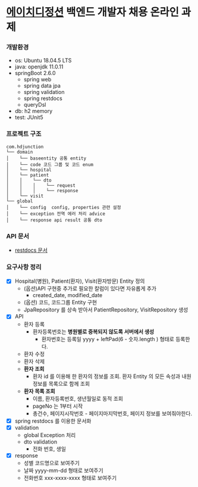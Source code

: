 # [에이치디정션](https://www.hdjunction.co.kr) 백엔드 개발자 채용 온라인 과제

### 개발환경

- os: Ubuntu 18.04.5 LTS
- java: openjdk 11.0.11
- springBoot 2.6.0
  - spring web
  - spring data jpa
  - spring validation
  - spring restdocs
  - queryDsl
- db: h2 memory
- test: JUnit5

### 프로젝트 구조
~~~
com.hdjunction
└── domain
│    └── baseentity 공통 entity
│    └── code 코드 그룹 및 코드 enum
│    └── hospital
│    └── patient
│    │    └── dto
│    │    │    └── request
│    │    │    └── response
│    └── visit
└── global
│    └── config  config, properties 관련 설정
│    └── exception 전역 에러 처리 advice
│    └── response api result 공통 dto
~~~

### API 문서
- [restdocs 문서](./src/main/resources/static/docs/api-document.pdf)

### 요구사항 정리

- [X] Hospital(병원), Patient(환자), Visit(환자방문) Entity 정의
  - (옵션)API 구현중 추가로 필요한 칼럼이 있다면 자유롭게 추가
    - created_date, modified_date
  - (옵션) 코드, 코드그룹 Entity 구현
  - JpaRepository 를 상속 받아서 PatientRepository, VisitRepository 생성
- [X] API
  - 환자 등록
    - 환자등록번호는 **병원별로 중복되지 않도록 서버에서 생성**
      - 환자번호는 등록일 yyyy + leftPad(6 - 숫자.length ) 형태로 등록한다.
  - 환자 수정
  - 환자 삭제
  - **환자 조회**
    - 환자 id 를 이용해 한 환자의 정보를 조회. 환자 Entity 의 모든 속성과 내원 정보를 목록으로 함께 조회
  - **환자 목록 조회**
    - 이름, 환자등록번호, 생년월일로 동적 조회
    - pageNo 는 1부터 시작
    - 총건수, 페이지시작번호 - 페이지마지막번호, 페이지 정보를 보여줘야한다.
- [X] spring restdocs 를 이용한 문서화
- [X] validation
  - global Exception 처리
  - dto validation
    - 전화 번호, 생일
- [X] response
  - 성별 코드명으로 보여주기
  - 날짜 yyyy-mm-dd 형태로 보여주기
  - 전화번호 xxx-xxxx-xxxx 형태로 보여주기